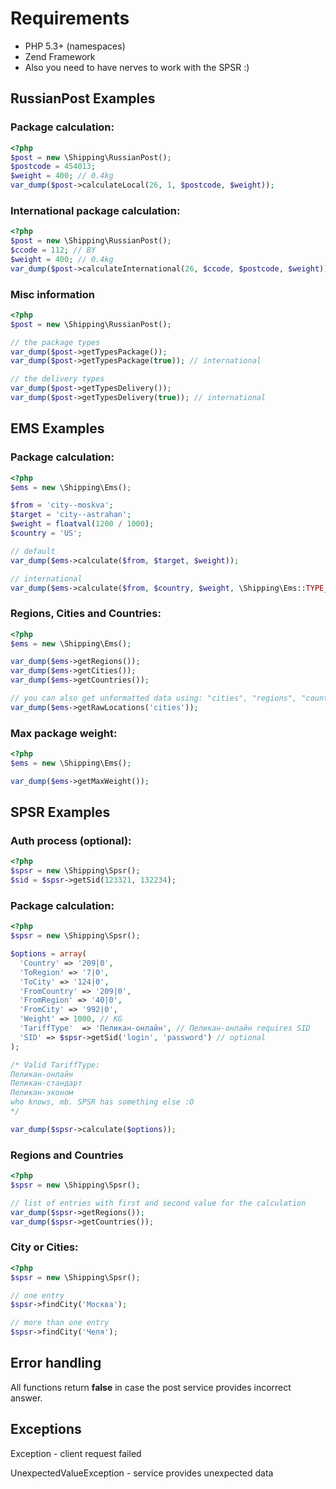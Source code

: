 # Requirements
* PHP 5.3+ (namespaces)
* Zend Framework
* Also you need to have nerves to work with the SPSR :)

## RussianPost Examples
### Package calculation:

```php
<?php
$post = new \Shipping\RussianPost();
$postcode = 454013;
$weight = 400; // 0.4kg
var_dump($post->calculateLocal(26, 1, $postcode, $weight));
```

### International package calculation:

```php
<?php
$post = new \Shipping\RussianPost();
$ccode = 112; // BY
$weight = 400; // 0.4kg
var_dump($post->calculateInternational(26, $ccode, $postcode, $weight));
```

### Misc information
```php
<?php
$post = new \Shipping\RussianPost();

// the package types
var_dump($post->getTypesPackage());
var_dump($post->getTypesPackage(true)); // international

// the delivery types
var_dump($post->getTypesDelivery());
var_dump($post->getTypesDelivery(true)); // international
```

## EMS Examples
### Package calculation:

```php
<?php
$ems = new \Shipping\Ems();

$from = 'city--moskva';
$target = 'city--astrahan';
$weight = floatval(1200 / 1000);
$country = 'US';

// default
var_dump($ems->calculate($from, $target, $weight));

// international
var_dump($ems->calculate($from, $country, $weight, \Shipping\Ems::TYPE_ATT));
```

### Regions, Cities and Countries:

```php
<?php
$ems = new \Shipping\Ems();

var_dump($ems->getRegions());
var_dump($ems->getCities());
var_dump($ems->getCountries());

// you can also get unformatted data using: "cities", "regions", "countries" or "russia"
var_dump($ems->getRawLocations('cities'));
```

### Max package weight:

```php
<?php
$ems = new \Shipping\Ems();

var_dump($ems->getMaxWeight());
```

## SPSR Examples

### Auth process (optional):

```php
<?php
$spsr = new \Shipping\Spsr();
$sid = $spsr->getSid(123321, 132234);
```

### Package calculation:
```php
<?php
$spsr = new \Shipping\Spsr();

$options = array(
  'Country' => '209|0',
  'ToRegion' => '7|0',
  'ToCity' => '124|0',
  'FromCountry' => '209|0',
  'FromRegion' => '40|0',
  'FromCity' => '992|0',
  'Weight' => 1000, // KG
  'TariffType'  => 'Пеликан-онлайн', // Пеликан-онлайн requires SID
  'SID' => $spsr->getSid('login', 'password') // optional
);

/* Valid TariffType:
Пеликан-онлайн
Пеликан-стандарт
Пеликан-эконом
who knows, mb. SPSR has something else :O
*/

var_dump($spsr->calculate($options));
```

### Regions and Countries

```php
<?php
$spsr = new \Shipping\Spsr();

// list of entries with first and second value for the calculation
var_dump($spsr->getRegions());
var_dump($spsr->getCountries());
```

### City or Cities:

```php
<?php
$spsr = new \Shipping\Spsr();

// one entry
$spsr->findCity('Москва');

// more than one entry
$spsr->findCity('Челя');
```

## Error handling
All functions return __false__ in case the post service provides incorrect answer.

## Exceptions
Exception - client request failed

UnexpectedValueException - service provides unexpected data
